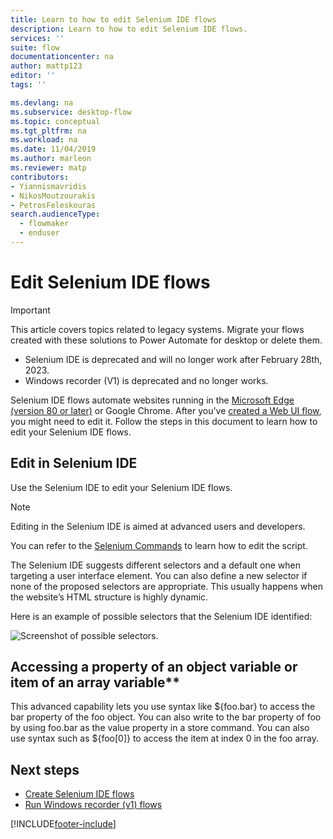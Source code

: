 ```yaml
---
title: Learn to how to edit Selenium IDE flows
description: Learn to how to edit Selenium IDE flows.
services: ''
suite: flow
documentationcenter: na
author: mattp123
editor: ''
tags: ''

ms.devlang: na
ms.subservice: desktop-flow
ms.topic: conceptual
ms.tgt_pltfrm: na
ms.workload: na
ms.date: 11/04/2019
ms.author: marleon
ms.reviewer: matp
contributors:
- Yiannismavridis
- NikosMoutzourakis
- PetrosFeleskouras
search.audienceType: 
  - flowmaker
  - enduser
---
```

# Edit Selenium IDE flows

> [!IMPORTANT]
>
> This article covers topics related to legacy systems. Migrate your flows created with these solutions to Power Automate for desktop or delete them.
>
> - Selenium IDE is deprecated and will no longer work after February 28th, 2023.
> - Windows recorder (V1) is deprecated and no longer works.

Selenium IDE flows automate websites running in the [Microsoft Edge (version 80 or later)](https://www.microsoft.com/edge/) or Google Chrome. After you've [created a Web UI flow](create-web.md), you might need to edit it. Follow the steps in this document to learn how to edit your Selenium IDE flows.

## Edit in Selenium IDE

Use the Selenium IDE to edit your Selenium IDE flows.

>[!NOTE]
>Editing in the Selenium IDE is aimed at advanced users and developers.

You can refer to the [Selenium Commands](https://www.seleniumhq.org/selenium-ide/docs/en/api/commands/) to learn how to edit the script.

The Selenium IDE suggests different selectors and a default one when targeting a user interface element. You can also define a new selector if none of the proposed selectors are appropriate. This usually happens when the website’s HTML structure is highly dynamic.

Here is an example of possible selectors that the Selenium IDE identified:

![Screenshot of possible selectors.](../media/edit-web/possible-selectors.png "Possible selectors")

## Accessing a property of an object variable or item of an array variable**

This advanced capability lets you use syntax like \${foo.bar} to access the bar property of the foo object. You can also write to the bar property of foo by using foo.bar as the value property in a store command. You can also use syntax such as \${foo[0]} to access the item at index 0 in the foo array.

## Next steps

- [Create Selenium IDE flows](create-web.md)
- [Run Windows recorder (v1) flows](run-desktop-flow.md)


[!INCLUDE[footer-include](../includes/footer-banner.md)]
